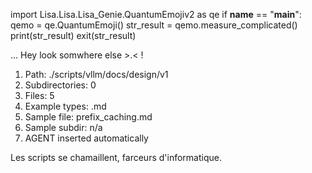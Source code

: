 
import Lisa.Lisa.Lisa_Genie.QuantumEmojiv2 as qe
if __name__ == "__main__":
  qemo = qe.QuantumEmoji()
  str_result = qemo.measure_complicated()
  print(str_result)
  exit(str_result)

... Hey look somwhere else >.< !

1. Path: ./scripts/vllm/docs/design/v1
2. Subdirectories: 0
3. Files: 5
4. Example types: .md
5. Sample file: prefix_caching.md
6. Sample subdir: n/a
7. AGENT inserted automatically

Les scripts se chamaillent, farceurs d'informatique.
